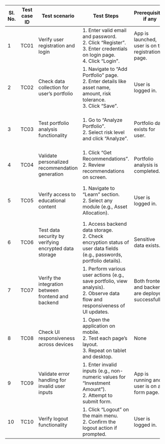 | **Sl. No.** | **Test case ID** | **Test scenario**                    | **Test Steps**                                                                                                                                                     | **Prerequisites if any**     | **Test data**                 | **Expected/Intended Results**                                                | **Actual Results**                                                              | **Test Status – Pass/Fail** |
|-------------|------------------|--------------------------------------|-------------------------------------------------------------------------------------------------------------------------------------------------------------------|------------------------------|--------------------------------|-------------------------------------------------------------------------------|----------------------------------------------------------------------------------|-----------------------------|
| 1           | TC01             | Verify user registration and login   | 1. Enter valid email and password.<br>2. Click “Register”.<br>3. Enter credentials on login page.<br>4. Click “Login”.                                            | App is launched, user is on the registration page. | Email: testuser@example.com<br>Password: Test@123 | User should be successfully registered and logged in.                           | User registered and logged in successfully.                                       | Pass                        |
| 2           | TC02             | Check data collection for user’s portfolio | 1. Navigate to “Add Portfolio” page.<br>2. Enter details like asset name, amount, risk tolerance.<br>3. Click “Save”.                                               | User is logged in.            | Asset: Mutual Fund<br>Amount: $5000<br>Risk: Medium | Portfolio data should be saved and viewable on the dashboard.                 | Data saved and displayed correctly on the dashboard.                             | Pass                        |
| 3           | TC03             | Test portfolio analysis functionality | 1. Go to “Analyze Portfolio”.<br>2. Select risk level and click “Analyze”.                                                                                         | Portfolio data exists for user. | Risk level: Low<br>Assets: Bonds, Stocks | Analysis report should show asset allocation, risk level, and diversification recommendations. | Report generated correctly with all relevant details.                             | Pass                        |
| 4           | TC04             | Validate personalized recommendation generation | 1. Click “Get Recommendations”.<br>2. Review recommendations on screen.                                                                                             | Portfolio analysis is completed. | Portfolio: Mutual Fund<br>Stocks | Recommendations based on user’s portfolio and risk profile.                   | Recommendations generated and displayed as intended.                             | Pass                        |
| 5           | TC05             | Verify access to educational content  | 1. Navigate to “Learn” section.<br>2. Select any module (e.g., Asset Allocation).                                                                                  | User is logged in.             | None                           | Content should load and be interactive, allowing the user to progress through modules. | Module loaded successfully and videos played without issue.                       | Pass                        |
| 6           | TC06             | Test data security by verifying encrypted data storage | 1. Access backend data storage.<br>2. Check encryption status of user data fields (e.g., passwords, portfolio details).                                              | Sensitive data exists.         | User credentials, Portfolio Data | Sensitive data should be encrypted (e.g., SHA-256 or similar standard).       | Data is encrypted and stored securely as expected.                               | Pass                        |
| 7           | TC07             | Verify the integration between frontend and backend | 1. Perform various user actions (e.g., save portfolio, view analysis).<br>2. Observe data flow and responsiveness of UI updates.                                    | Both frontend and backend are deployed successfully. | Portfolio: $5000 in Stocks<br>Risk: High | Data should flow seamlessly between frontend and backend.                     | Seamless integration with minimal latency in data syncing.                        | Pass                        |
| 8           | TC08             | Check UI responsiveness across devices | 1. Open the application on mobile.<br>2. Test each page’s layout.<br>3. Repeat on tablet and desktop.                                                             | None                          | N/A                            | The UI should be responsive and fully usable across all device types.         | UI responsive and correctly displayed on all devices.                            | Pass                        |
| 9           | TC09             | Validate error handling for invalid user inputs | 1. Enter invalid inputs (e.g., non-numeric values for “Investment Amount”).<br>2. Attempt to submit form.                                                          | App is running and user is on a form page. | Investment Amount: “abc” | App should display relevant error messages and prevent submission until valid inputs are entered. | Error message displayed correctly, form submission blocked as expected.          | Pass                        |
| 10          | TC10             | Verify logout functionality           | 1. Click “Logout” on the main menu.<br>2. Confirm the logout action if prompted.                                                                                   | User is logged in.             | N/A                            | User should be logged out and redirected to the login page.                   | User logged out and redirected successfully.                                      | Pass                        |
